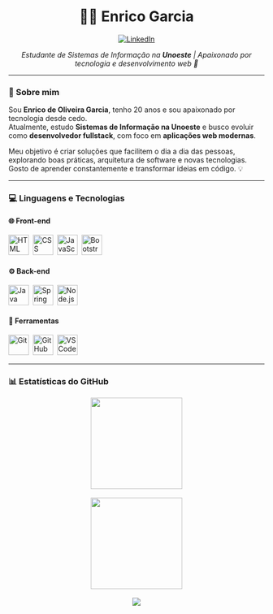 <h1 align="center">👨‍💻 Enrico Garcia</h1>

<p align="center">
  <a href="https://www.linkedin.com/in/enrico-garcia" target="_blank">
    <img src="https://img.shields.io/badge/LinkedIn-0077B5?style=for-the-badge&logo=linkedin&logoColor=white" alt="LinkedIn"/>
  </a>
</p>

<p align="center">
  <em>Estudante de Sistemas de Informação na <b>Unoeste</b> | Apaixonado por tecnologia e desenvolvimento web 🚀</em>
</p>

---

### 👋 Sobre mim

Sou **Enrico de Oliveira Garcia**, tenho 20 anos e sou apaixonado por tecnologia desde cedo.  
Atualmente, estudo **Sistemas de Informação na Unoeste** e busco evoluir como **desenvolvedor fullstack**, com foco em **aplicações web modernas**.  

Meu objetivo é criar soluções que facilitem o dia a dia das pessoas, explorando boas práticas, arquitetura de software e novas tecnologias.  
Gosto de aprender constantemente e transformar ideias em código. 💡

---

### 💻 Linguagens e Tecnologias

#### 🌐 Front-end
<p align="left">
  <img src="https://cdn.jsdelivr.net/gh/devicons/devicon@latest/icons/html5/html5-original.svg" title="HTML5" alt="HTML" width="40" height="40"/>&nbsp;
  <img src="https://cdn.jsdelivr.net/gh/devicons/devicon@latest/icons/css3/css3-original.svg" title="CSS3" alt="CSS" width="40" height="40"/>&nbsp;
  <img src="https://cdn.jsdelivr.net/gh/devicons/devicon@latest/icons/javascript/javascript-original.svg" title="JavaScript" alt="JavaScript" width="40" height="40"/>&nbsp;
  <img src="https://cdn.jsdelivr.net/gh/devicons/devicon@latest/icons/bootstrap/bootstrap-original.svg" title="Bootstrap" alt="Bootstrap" width="40" height="40"/>&nbsp;
</p>

#### ⚙️ Back-end
<p align="left">
  <img src="https://cdn.jsdelivr.net/gh/devicons/devicon@latest/icons/java/java-original.svg" title="Java" alt="Java" width="40" height="40"/>&nbsp;
  <img src="https://cdn.jsdelivr.net/gh/devicons/devicon@latest/icons/spring/spring-original.svg" title="Spring Boot" alt="Spring Boot" width="40" height="40"/>&nbsp;
  <img src="https://cdn.jsdelivr.net/gh/devicons/devicon@latest/icons/nodejs/nodejs-original.svg" title="Node.js" alt="Node.js" width="40" height="40"/>&nbsp;
</p>

#### 🧰 Ferramentas
<p align="left">
  <img src="https://cdn.jsdelivr.net/gh/devicons/devicon@latest/icons/git/git-original.svg" title="Git" alt="Git" width="40" height="40"/>&nbsp;
  <img src="https://cdn.jsdelivr.net/gh/devicons/devicon@latest/icons/github/github-original.svg" title="GitHub" alt="GitHub" width="40" height="40"/>&nbsp;
  <img src="https://cdn.jsdelivr.net/gh/devicons/devicon@latest/icons/vscode/vscode-original.svg" title="VS Code" alt="VS Code" width="40" height="40"/>&nbsp;
</p>

---

### 📊 Estatísticas do GitHub

<div align="center">
  <img 
    height="180em"
    src="https://github-readme-stats.vercel.app/api?username=EnricoGarcia21&show_icons=true&theme=tokyonight&include_all_commits=true&count_private=true&hide_border=false&card_width=400"
  />
</div>

<br/>

<div align="center">
  <img 
    height="180em"
    src="https://github-readme-stats.vercel.app/api/top-langs/?username=EnricoGarcia21&layout=compact&langs_count=8&theme=tokyonight&hide_border=false&card_width=400"
  />
</div>

<br/>

<div align="center">
  <img 
    src="https://github-readme-activity-graph.vercel.app/graph?username=EnricoGarcia21&theme=dracula&hide_border=false"
  />
</div>
